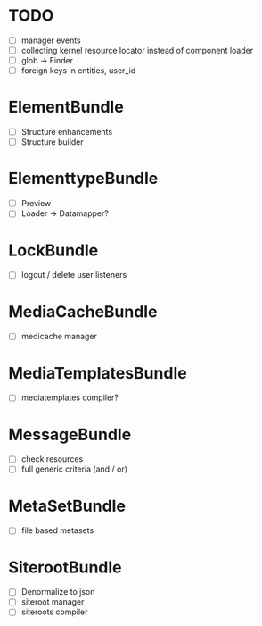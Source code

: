 TODO
====

- [ ] manager events
- [ ] collecting kernel resource locator instead of component loader
- [ ] glob -> Finder
- [ ] foreign keys in entities, user_id

# ElementBundle

- [ ] Structure enhancements
- [ ] Structure builder

# ElementtypeBundle

- [ ] Preview
- [ ] Loader -> Datamapper?

# LockBundle

- [ ] logout / delete user listeners

# MediaCacheBundle

- [ ] medicache manager

# MediaTemplatesBundle

- [ ] mediatemplates compiler?

# MessageBundle

- [ ] check resources
- [ ] full generic criteria (and / or)

# MetaSetBundle

- [ ] file based metasets

# SiterootBundle

- [ ] Denormalize to json
- [ ] siteroot manager
- [ ] siteroots compiler
